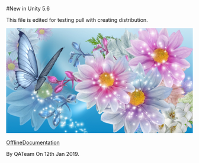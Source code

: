 #New in Unity 5.6

This file is edited for testing pull with creating distribution.


![abc](Images/301805_5c93982ad862b447484ff36b.jpg)

[OfflineDocumentation](OfflineDocumentation.md)

By QATeam
On 12th Jan 2019.
